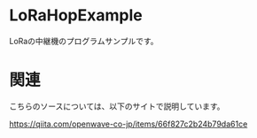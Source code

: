 # LoRaHopExample
LoRaの中継機のプログラムサンプルです。

# 関連
こちらのソースについては、以下のサイトで説明しています。

https://qiita.com/openwave-co-jp/items/66f827c2b24b79da61ce
